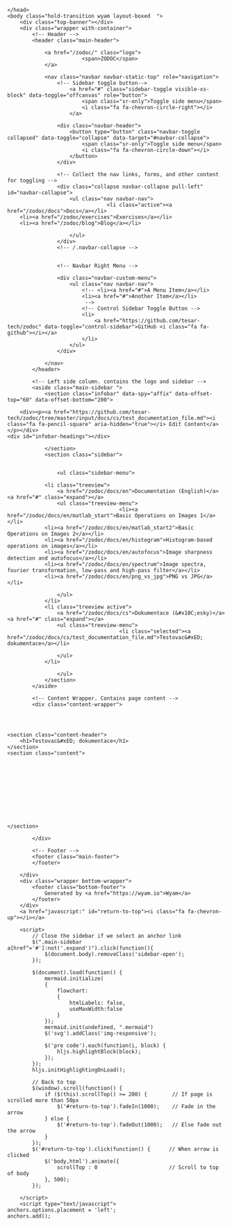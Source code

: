 ﻿<!DOCTYPE html>
<html>
    <head>
        <meta charset="utf-8">
        <meta http-equiv="X-UA-Compatible" content="IE=Edge" />
        <meta name="description" />
        <meta name="keywords" content="static content generator,static site generator,static site,HTML,web development,.NET,C#,Razor,Markdown,YAML" />
        <meta name="viewport" content="width=device-width, initial-scale=1.0">
        <link rel="shortcut icon" href="/zodoc/assets/img/favicon.ico" type="image/x-icon">
        <link rel="icon" href="/zodoc/assets/img/favicon.ico" type="image/x-icon">
        <title>ZODOC - Testovac&#xED; dokumentace</title>
        <link href="/zodoc/assets/css/mermaid.css" rel="stylesheet">
        <link href="/zodoc/assets/css/highlight.css" rel="stylesheet">
        <link href="/zodoc/assets/css/bootstrap/bootstrap.css" rel="stylesheet" />
        <link href="/zodoc/assets/css/adminlte/AdminLTE.css" rel="stylesheet" />
        <link href="/zodoc/assets/css/theme/theme.css" rel="stylesheet" />
        <link href="//fonts.googleapis.com/css?family=Roboto+Mono:400,700|Roboto:400,400i,700,700i" rel="stylesheet">
        <link href="/zodoc/assets/css/font-awesome.min.css" rel="stylesheet" type="text/css">
        <link href="/zodoc/assets/css/override.css" rel="stylesheet" />
        <script src="/zodoc/assets/js/jquery-2.2.3.min.js"></script>
        <script src="/zodoc/assets/js/bootstrap.min.js"></script>        
        <script src="/zodoc/assets/js/app.min.js"></script>         
        <script src="/zodoc/assets/js/highlight.pack.js"></script>   
        <script src="/zodoc/assets/js/jquery.slimscroll.min.js"></script>
        <script src="/zodoc/assets/js/jquery.sticky-kit.min.js"></script>
        <script src="/zodoc/assets/js/mermaid.min.js"></script>
        <script type="text/javascript" src="https://cdnjs.cloudflare.com/ajax/libs/anchor-js/3.2.2/anchor.min.js"></script>
        <!--[if lt IE 9]>
        <script src="/zodoc/assets/js/html5shiv.min.js"></script>
        <script src="/zodoc/assets/js/respond.min.js"></script>
        <![endif]-->  

        
    </head>
    <body class="hold-transition wyam layout-boxed  ">    
        <div class="top-banner"></div>
        <div class="wrapper with-container">
            <!-- Header -->
            <header class="main-header">   
                     
                <a href="/zodoc/" class="logo">
                            <span>ZODOC</span>
                </a>   
                         
                <nav class="navbar navbar-static-top" role="navigation">
                    <!-- Sidebar toggle button-->
                        <a href="#" class="sidebar-toggle visible-xs-block" data-toggle="offcanvas" role="button">
                            <span class="sr-only">Toggle side menu</span>
                            <i class="fa fa-chevron-circle-right"></i>
                        </a>
                                        
                    <div class="navbar-header">
                        <button type="button" class="navbar-toggle collapsed" data-toggle="collapse" data-target="#navbar-collapse">
                            <span class="sr-only">Toggle side menu</span>
                            <i class="fa fa-chevron-circle-down"></i>
                        </button>
                    </div>
            
                    <!-- Collect the nav links, forms, and other content for toggling -->
                    <div class="collapse navbar-collapse pull-left" id="navbar-collapse">
                        <ul class="nav navbar-nav">                            
                                    <li class="active"><a href="/zodoc/docs">Docs</a></li>
        <li><a href="/zodoc/exercises">Exercises</a></li>
        <li><a href="/zodoc/blog">Blog</a></li>
 
                        </ul>       
                    </div>
                    <!-- /.navbar-collapse -->
                
                
                    <!-- Navbar Right Menu -->
                    
                    <div class="navbar-custom-menu">
                        <ul class="nav navbar-nav">
                            <!-- <li><a href="#">A Menu Item</a></li>
                            <li><a href="#">Another Item</a></li>
                             -->
                            <!-- Control Sidebar Toggle Button -->
                            <li>
                                <a href="https://github.com/tesar-tech/zodoc" data-toggle="control-sidebar">GitHub <i class="fa fa-github"></i></a>
                            </li>
                        </ul>
                    </div>
                    
                </nav>
            </header>
            
            <!-- Left side column. contains the logo and sidebar -->
            <aside class="main-sidebar ">
                <section class="infobar" data-spy="affix" data-offset-top="60" data-offset-bottom="200"> 
                    	
        <div><p><a href="https://github.com/tesar-tech/zodoc/tree/master/input/docs/cs/test_documentation_file.md"><i class="fa fa-pencil-square" aria-hidden="true"></i> Edit Content</a></p></div>
    <div id="infobar-headings"></div>

                </section>
                <section class="sidebar">                    
                    

                    <ul class="sidebar-menu">
                        
                <li class="treeview">
                    <a href="/zodoc/docs/en">Documentation (English)</a> <a href="#" class="expand"></a>
                    <ul class="treeview-menu">
                                        <li><a href="/zodoc/docs/en/matlab_start">Basic Operations on Images 1</a></li>
                <li><a href="/zodoc/docs/en/matlab_start2">Basic Operations on Images 2</a></li>
                <li><a href="/zodoc/docs/en/histogram">Histogram-based operations on images</a></li>
                <li><a href="/zodoc/docs/en/autofocus">Image sharpness detection and autofocus</a></li>
                <li><a href="/zodoc/docs/en/spectrum">Image spectra, fourier transformation, low-pass and high-pass filter</a></li>
                <li><a href="/zodoc/docs/en/png_vs_jpg">PNG vs JPG</a></li>

                    </ul>
                </li>
                <li class="treeview active">
                    <a href="/zodoc/docs/cs">Dokumentace (&#x10C;esky)</a> <a href="#" class="expand"></a>
                    <ul class="treeview-menu">
                                        <li class="selected"><a href="/zodoc/docs/cs/test_documentation_file.md">Testovac&#xED; dokumentace</a></li>

                    </ul>
                </li>

                    </ul>
                </section>                
            </aside>
            
            <!-- Content Wrapper. Contains page content -->
            <div class="content-wrapper">
                



	<section class="content-header">
		<h1>Testovac&#xED; dokumentace</h1>
	</section>
	<section class="content">



	



		



	</section>
                
            </div>           
            
            <!-- Footer -->
            <footer class="main-footer">
            </footer>
            
        </div>
        <div class="wrapper bottom-wrapper">
            <footer class="bottom-footer">
                Generated by <a href="https://wyam.io">Wyam</a>
            </footer>
        </div>
        <a href="javascript:" id="return-to-top"><i class="fa fa-chevron-up"></i></a>
        
        <script>           
            // Close the sidebar if we select an anchor link
            $(".main-sidebar a[href^='#']:not('.expand')").click(function(){
                $(document.body).removeClass('sidebar-open');
            });
            
            $(document).load(function() {
                mermaid.initialize(
                {
                    flowchart:
                    {
                        htmlLabels: false,
                        useMaxWidth:false
                    }
                });  
                mermaid.init(undefined, ".mermaid")
                $('svg').addClass('img-responsive');
                
                $('pre code').each(function(i, block) {
                    hljs.highlightBlock(block);
                });  
            });
            hljs.initHighlightingOnLoad();

            // Back to top
            $(window).scroll(function() {
                if ($(this).scrollTop() >= 200) {        // If page is scrolled more than 50px
                    $('#return-to-top').fadeIn(1000);    // Fade in the arrow
                } else {
                    $('#return-to-top').fadeOut(1000);   // Else fade out the arrow
                }
            });
            $('#return-to-top').click(function() {      // When arrow is clicked
                $('body,html').animate({
                    scrollTop : 0                       // Scroll to top of body
                }, 500);
            });

        </script>
        <script type="text/javascript">
    anchors.options.placement = 'left';
    anchors.add();
</script>
    </body>
</html>